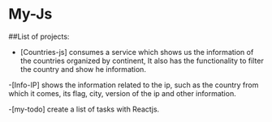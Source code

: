 # My-Js

##List of projects:
- [Countries-js]
consumes a service which shows us the information of the countries organized by continent,
It also has the functionality to filter the country and show he information.

-[Info-IP]
shows the information related to the ip, such as the country from which it comes, its flag, city, version of the ip and other information.

-[my-todo]
create a list of tasks with Reactjs.